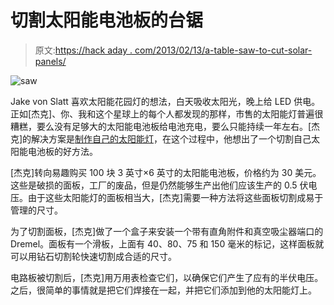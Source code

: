 # 切割太阳能电池板的台锯

> 原文:[https://hack aday . com/2013/02/13/a-table-saw-to-cut-solar-panels/](https://hackaday.com/2013/02/13/a-table-saw-to-cut-solar-panels/)

![saw](../Images/4a7cbbedd310989f01cd640345fc641c.png)

Jake von Slatt 喜欢太阳能花园灯的想法，白天吸收太阳光，晚上给 LED 供电。正如[杰克]、你、我和这个星球上的每个人都发现的那样，市售的太阳能灯普遍很糟糕，要么没有足够大的太阳能电池板给电池充电，要么只能持续一年左右。[杰克]的解决方案是[制作自己的太阳能灯](http://steampunkworkshop.com/mini-dremel-table-saw-cutting-solar-cells)，在这个过程中，他想出了一个切割自己太阳能电池板的好方法。

[杰克]转向易趣购买 100 块 3 英寸×6 英寸的太阳能电池板，价格约为 30 美元。这些是破损的面板，工厂的废品，但是仍然能够生产出他们应该生产的 0.5 伏电压。由于这些太阳能灯的面板相当大，[杰克]需要一种方法将这些面板切割成易于管理的尺寸。

为了切割面板，[杰克]做了一个盒子来安装一个带有直角附件和真空吸尘器端口的 Dremel。面板有一个滑板，上面有 40、80、75 和 150 毫米的标记，这样面板就可以用钻石切割轮快速切割成合适的尺寸。

电路板被切割后，[杰克]用万用表检查它们，以确保它们产生了应有的半伏电压。之后，很简单的事情就是把它们焊接在一起，并把它们添加到他的太阳能灯上。